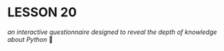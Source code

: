 # LESSON 20
_an interactive questionnaire designed to reveal the depth of knowledge about Python_
:metal: